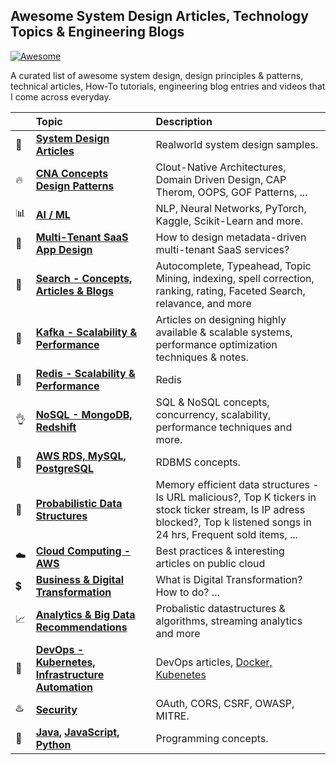 ## Awesome System Design Articles, Technology Topics & Engineering Blogs

[![Awesome](https://cdn.rawgit.com/sindresorhus/awesome/d7305f38d29fed78fa85652e3a63e154dd8e8829/media/badge.svg)]()

A curated list of awesome system design, design principles & patterns, technical articles, How-To tutorials, engineering blog entries and videos that I come across everyday.

|| Topic | Description |
|---|:---|:---|
|:rocket:|**[System Design Articles](topics/architecture-design/system-design.md)** | Realworld system design samples. |
|:fire:|**[CNA Concepts](topics/architecture-design/design-concepts.md)** <br/> **[Design Patterns](topics/gof-design-patterns.md)** | Clout-Native Architectures, Domain Driven Design, CAP Therom, OOPS, GOF Patterns, ... |
|:bar_chart:|**[AI / ML](https://github.com/venkataravuri/ai-ml)** | NLP, Neural Networks, PyTorch, Kaggle, Scikit-Learn and more. |
|:love_hotel:|**[Multi-Tenant SaaS App Design](topics/architecture-design/saas-multi-tenancy.md)** | How to design metadata-driven multi-tenant SaaS services?|
|:mag_right:|**[Search - Concepts, Articles & Blogs](topics/architecture-design/search.md)** | Autocomplete, Typeahead, Topic Mining, indexing, spell correction, ranking, rating, Faceted Search, relavance, and more |
|:tada:|**[Kafka - Scalability & Performance](topics/architecture-design/kafka.md)** | Articles on designing highly available & scalable systems, performance optimization techniques & notes.|
|:gem:|**[Redis - Scalability & Performance](topics/architecture-design/redis.md)** | Redis|
|:ok_hand:|**[NoSQL - MongoDB, Redshift](topics/architecture-design/nosql.md)** | SQL & NoSQL concepts, concurrency, scalability, performance techniques and more.|
|:racehorse:|**[AWS RDS, MySQL, PostgreSQL](topics/architecture-design/rdbms.md)** | RDBMS concepts.|
|:hamburger:|**[Probabilistic Data Structures](topics/architecture-design/data-structures.md)** | Memory efficient data structures - Is URL malicious?, Top K tickers in stock ticker stream, Is IP adress blocked?, Top k listened songs in 24 hrs, Frequent sold items, ...|
|:cloud:|**[Cloud Computing - AWS](topics/cloud/cloud.md)** | Best practices & interesting articles on public cloud|
|:heavy_dollar_sign:|**[Business & Digital Transformation](topics/architecture-design/digital-transformation.md)** | What is Digital Transformation? How to do? ...|
|:chart_with_upwards_trend:|**[Analytics & Big Data](topics/data-analytics-big-data/stream-analytics-big-data.md)** <br/>**[Recommendations](topics/data-analytics-big-data/recommendations.md)**| Probalistic datastructures & algorithms, streaming analytics and more|
|:ferris_wheel:|**[DevOps - Kubernetes, Infrastructure Automation](topics/devops/devops.md)** | DevOps articles, [Docker, Kubenetes](topics/devops/docker-kubernetes.md) |
|:hotsprings:|**[Security](topics/devops/security.md)**| OAuth, CORS, CSRF, OWASP, MITRE.|
|:green_book:|**[Java](topics/general/java.md), [JavaScript](topics/general/javascript.md), [Python](topics/general/python.md)**| Programming concepts.|
